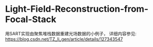 # Light-Field-Reconstruction-from-Focal-Stack
用SART实现由聚焦堆栈数据重建光场数据的小例子，
详细内容参见: https://blog.csdn.net/TZ_li_gen/article/details/127343547
